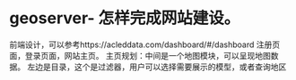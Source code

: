 # geoserver- 怎样完成网站建设。
前端设计，可以参考https://acleddata.com/dashboard/#/dashboard
注册页面，登录页面，网站主页。
主页规划：中间是一个地图模块，可以呈现地图数据。
左边是目录，这个是过滤器，用户可以选择需要展示的模型，或者查询地区

